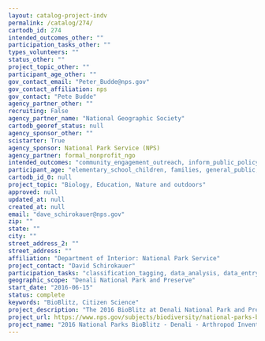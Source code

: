 ```yaml
---
layout: catalog-project-indv
permalink: /catalog/274/
cartodb_id: 274
intended_outcomes_other: ""
participation_tasks_other: ""
types_volunteers: ""
status_other: ""
project_topic_other: ""
participant_age_other: ""
gov_contact_email: "Peter_Budde@nps.gov"
gov_contact_affiliation: nps
gov_contact: "Pete Budde"
agency_partner_other: ""
recruiting: False
agency_partner_name: "National Geographic Society"
cartodb_georef_status: null
agency_sponsor_other: ""
scistarter: True
agency_sponsor: National Park Service (NPS)
agency_partner: formal_nonprofit_ngo
intended_outcomes: "community_engagement_outreach, inform_public_policy, io_education, operational_integration_use, research_advancement"
participant_age: "elementary_school_children, families, general_public, middle_school_children, targeted_group, teens"
cartodb_id_0: null
project_topic: "Biology, Education, Nature and outdoors"
approved: null
updated_at: null
created_at: null
email: "dave_schirokauer@nps.gov"
zip: ""
state: ""
city: ""
street_address_2: ""
street_address: ""
affiliation: "Department of Interior: National Park Service"
project_contact: "David Schirokauer"
participation_tasks: "classification_tagging, data_analysis, data_entry, finding_entities, identification, learning, observation, site_selection_description, specimen_sample_collection"
geographic_scope: "Denali National Park and Preserve"
start_date: "2016-06-15"
status: complete
keywords: "BioBlitz, Citizen Science"
project_description: "The 2016 BioBlitz at Denali National Park and Preserve will be the kick-off event of a 5 year campaign to inventory climate sensitive arthropods and invertebrates"
project_url: https://www.nps.gov/subjects/biodiversity/national-parks-bioblitz.htm
project_name: "2016 National Parks BioBlitz - Denali - Arthropod Inventory"
---
```

